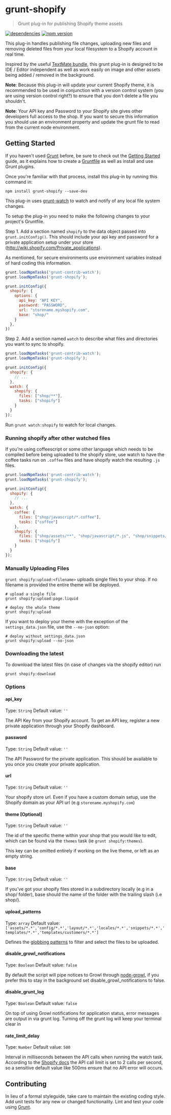 # grunt-shopify

> Grunt plug-in for publishing Shopify theme assets

[![dependencies](http://img.shields.io/david/wilr/grunt-shopify.svg?style=flat-square)](https://david-dm.org/wilr/grunt-shopify)
[![npm version](http://img.shields.io/npm/v/grunt-shopify.svg?style=flat-square)](https://npmjs.org/package/grunt-shopify)

This plug-in handles publishing file changes, uploading new files and removing
deleted files from your local filesystem to a Shopify account in real time.

Inspired by the useful [TextMate bundle](http://wiki.shopify.com/Shopify_Textmate_Bundle), 
this grunt plug-in is designed to be IDE / Editor independent as well as work 
easily on image and other assets being added / removed in the background.

**Note**: Because this plug-in will update your current Shopify theme, it is 
recommended to be used in conjunction with a version control system (you are
using version control right?) to ensure that you don't delete a file you 
shouldn't.

**Note**: Your API key and Password to your Shopify site gives other developers
full access to the shop. If you want to secure this information you should use 
an environment property and update the grunt file to read from the current node 
environment.

## Getting Started

If you haven't used [Grunt](http://gruntjs.com/) before, be sure to check out 
the [Getting Started](http://gruntjs.com/getting-started) guide, as it explains 
how to create a [Gruntfile](http://gruntjs.com/sample-gruntfile) as well as 
install and use Grunt plugins. 

Once you're familiar with that process, install this plug-in by running this 
command in:

```shell
npm install grunt-shopify --save-dev
```

This plug-in uses [grunt-watch](https://github.com/gruntjs/grunt-contrib-watch) 
to watch and notify of any local file system changes.

To setup the plug-in you need to make the following changes to your project's 
Gruntfile.

Step 1. Add a section named `shopify` to the data object passed into 
`grunt.initConfig()`. This should include your api key and password for a 
private application setup under your store (http://wiki.shopify.com/Private_applications).

As mentioned, for secure environments use environment variables instead of hard
coding this information.

```js
grunt.loadNpmTasks('grunt-contrib-watch');
grunt.loadNpmTasks('grunt-shopify');

grunt.initConfig({
  shopify: {
    options: {
      api_key: "API KEY",
      password: "PASSWORD",
      url: "storename.myshopify.com",
      base: "shop/"
    }
  },
})
```

Step 2. Add a section named `watch` to describe what files and directories you 
want to sync to shopify.

```js
grunt.loadNpmTasks('grunt-contrib-watch');
grunt.loadNpmTasks('grunt-shopify');

grunt.initConfig({
  shopify: {
    // ...
  },
  watch: {
    shopify: {
      files: ["shop/**"],
      tasks: ["shopify"]
    }
  }
});
```

Run `grunt watch:shopify` to watch for local changes. 

### Running shopify after other watched files

If you're using coffeescript or some other language which needs to be compiled
before being uploaded to the shopify store, use watch to have the coffee
tasks run on `.coffee` files and have shopify watch the resulting `.js` files.

```js
grunt.loadNpmTasks('grunt-contrib-watch');
grunt.loadNpmTasks('grunt-shopify');

grunt.initConfig({
  shopify: {
    // ...
  },
  watch: {
    coffee: {
      files: ["shop/javascript/*.coffee"],
      tasks: ["coffee"]
    },
    shopify: {
      files: ["shop/assets/**", "shop/javascript/*.js", "shop/snippets/**", "shop/layout/**"],
      tasks: ["shopify"]
    }
  }
});
```

### Manually Uploading Files

`grunt shopify:upload:<filename>` uploads single files to your shop. If no
filename is provided the entire theme will be deployed.

```shell
# upload a single file
grunt shopify:upload:page.liquid

# deploy the whole theme
grunt shopify:upload
```

If you want to deploy your theme with the exception of the `settings_data.json`
file, use the `--no-json` option:

```shell
# deploy without settings_data.json
grunt shopify:upload --no-json
```

### Downloading the latest

To download the latest files (in case of changes via the shopify editor) run

```shell
grunt shopify:download
```

### Options

#### api_key

Type: `String`
Default value: `''`

The API Key from your Shopify account. To get an API key, register a new private 
application through your Shopify dashboard.

#### password

Type: `String`
Default value: `''`

The API Password for the private application. This should be available to you 
once you create your private application.

#### url

Type: `String`
Default value: `''`

Your shopify store url. Even if you have a custom domain setup, use the Shopify
domain as your API url (e.g `storename.myshopify.com`)

#### theme [Optional]

Type: `String`
Default value: `''`

The id of the specific theme within your shop that you would like to edit, which
can be found via the `themes` task (ie `grunt shopify:themes`).

This key can be omitted entirely if working on the live theme, or left as an empty string.

#### base

Type: `String`
Default value: `''`

If you've got your shopify files stored in a subdirectory locally (e.g in a 
shop/ folder), base should the name of the folder with the trailing slash (i.e shop/).

#### upload_patterns

Type: `array`
Default value: `['assets/*.*','config/*.*','layout/*.*','locales/*.*','snippets/*.*','templates/*.*','templates/customers/*.*']`

Defines the [globbing patterns](http://gruntjs.com/api/grunt.file#globbing-patterns) to filter and select the files to 
be uploaded. 

#### disable_growl_notifications

Type: `Boolean`
Default value: `false`

By default the script will pipe notices to Growl through [node-growl](https://github.com/visionmedia/node-growl),
if you prefer this to stay in the background set disable_growl_notifications to
false.

#### disable_grunt_log

Type: `Boolean`
Default value: `false`

On top of using Growl notifications for application status, error messages are
output in via grunt log. Turning off the grunt log will keep your terminal clear
in 

#### rate_limit_delay

Type: `Number`
Default value: `500`

Interval in milliseconds between the API calls when running the watch task.
According to the [Shopify docs](https://docs.shopify.com/api/introduction/api-call-limit) the API call limit is set to 2 calls per second, so a sensitive default value like 500ms ensure that no API error will occurs.

## Contributing

In lieu of a formal styleguide, take care to maintain the existing coding style. 
Add unit tests for any new or changed functionality. Lint and test your code 
using [Grunt](http://gruntjs.com/).
